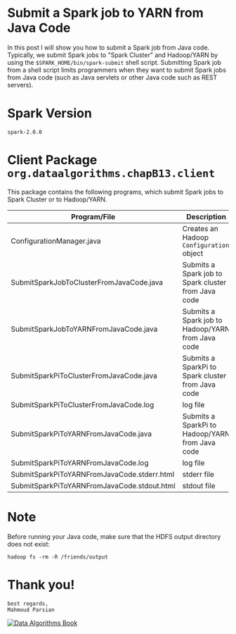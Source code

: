 Submit a Spark job to YARN from Java Code
=========================================
In this post I will show you how to submit a Spark job from Java code. 
Typically, we submit Spark jobs to "Spark Cluster" and Hadoop/YARN  by 
using the ````$SPARK_HOME/bin/spark-submit````  shell script.  Submitting 
Spark job from a shell script limits programmers when they want to submit 
Spark jobs from Java code (such as Java servlets or other Java code such 
as REST servers).

Spark Version
=============

````
spark-2.0.0
````

Client Package ````org.dataalgorithms.chapB13.client````
========================================================
This package contains the following  programs, which submit
Spark jobs to Spark Cluster or to Hadoop/YARN.


Program/File                                |  Description                                                    |
------------------------------------------- | --------------------------------------------------------------- | 
ConfigurationManager.java                   |  Creates an Hadoop ````Configuration```` object                 | 
SubmitSparkJobToClusterFromJavaCode.java    |  Submits a Spark job to Spark cluster from Java code            |
SubmitSparkJobToYARNFromJavaCode.java       |  Submits a Spark job to Hadoop/YARN from Java code              |
SubmitSparkPiToClusterFromJavaCode.java     |  Submits a SparkPi to Spark cluster from Java code              |         
SubmitSparkPiToClusterFromJavaCode.log      |  log file                                                       |
SubmitSparkPiToYARNFromJavaCode.java        |  Submits a SparkPi to Hadoop/YARN from Java code                |
SubmitSparkPiToYARNFromJavaCode.log         |  log file                                                       |
SubmitSparkPiToYARNFromJavaCode.stderr.html |  stderr file                                                    |
SubmitSparkPiToYARNFromJavaCode.stdout.html |  stdout file                                                    |


Note
====
Before running your Java code, make sure that the HDFS output directory does not exist:
````
hadoop fs -rm -R /friends/output
````

Thank you!
==========

````
best regards,
Mahmoud Parsian
````

[![Data Algorithms Book](~/misc/large-image.jpg)](http://shop.oreilly.com/product/0636920033950.do)